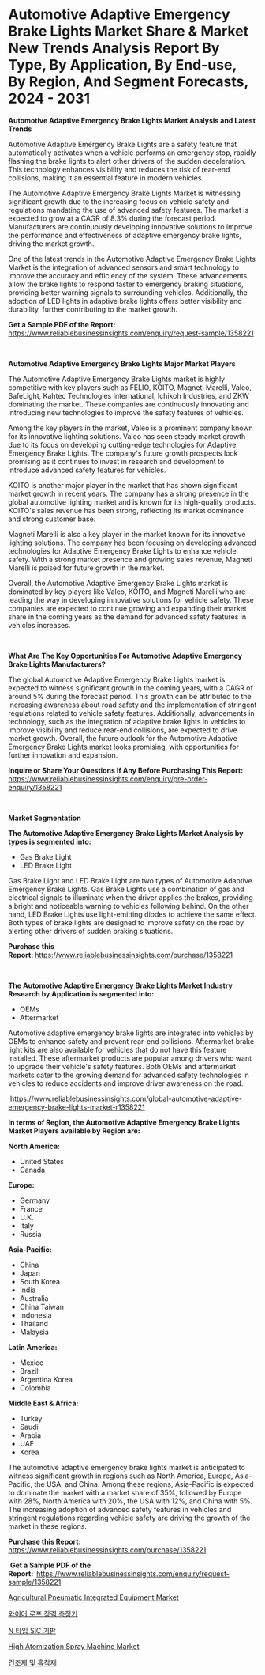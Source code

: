 <p><h1>Automotive Adaptive Emergency Brake Lights Market Share & Market New Trends Analysis Report By Type, By Application, By End-use, By Region, And Segment Forecasts, 2024 - 2031</h1></p><p><strong>Automotive Adaptive Emergency Brake Lights Market Analysis and Latest Trends</strong></p>
<p><p>Automotive Adaptive Emergency Brake Lights are a safety feature that automatically activates when a vehicle performs an emergency stop, rapidly flashing the brake lights to alert other drivers of the sudden deceleration. This technology enhances visibility and reduces the risk of rear-end collisions, making it an essential feature in modern vehicles.</p><p>The Automotive Adaptive Emergency Brake Lights Market is witnessing significant growth due to the increasing focus on vehicle safety and regulations mandating the use of advanced safety features. The market is expected to grow at a CAGR of 8.3% during the forecast period. Manufacturers are continuously developing innovative solutions to improve the performance and effectiveness of adaptive emergency brake lights, driving the market growth.</p><p>One of the latest trends in the Automotive Adaptive Emergency Brake Lights Market is the integration of advanced sensors and smart technology to improve the accuracy and efficiency of the system. These advancements allow the brake lights to respond faster to emergency braking situations, providing better warning signals to surrounding vehicles. Additionally, the adoption of LED lights in adaptive brake lights offers better visibility and durability, further contributing to the market growth.</p></p>
<p><strong>Get a Sample PDF of the Report:&nbsp;</strong> <a href="https://www.reliablebusinessinsights.com/enquiry/request-sample/1358221">https://www.reliablebusinessinsights.com/enquiry/request-sample/1358221</a></p>
<p>&nbsp;</p>
<p><strong>Automotive Adaptive Emergency Brake Lights Major Market Players</strong></p>
<p><p>The Automotive Adaptive Emergency Brake Lights market is highly competitive with key players such as FELIO, KOITO, Magneti Marelli, Valeo, SafeLight, Kahtec Technologies International, Ichikoh Industries, and ZKW dominating the market. These companies are continuously innovating and introducing new technologies to improve the safety features of vehicles.</p><p>Among the key players in the market, Valeo is a prominent company known for its innovative lighting solutions. Valeo has seen steady market growth due to its focus on developing cutting-edge technologies for Adaptive Emergency Brake Lights. The company's future growth prospects look promising as it continues to invest in research and development to introduce advanced safety features for vehicles.</p><p>KOITO is another major player in the market that has shown significant market growth in recent years. The company has a strong presence in the global automotive lighting market and is known for its high-quality products. KOITO's sales revenue has been strong, reflecting its market dominance and strong customer base.</p><p>Magneti Marelli is also a key player in the market known for its innovative lighting solutions. The company has been focusing on developing advanced technologies for Adaptive Emergency Brake Lights to enhance vehicle safety. With a strong market presence and growing sales revenue, Magneti Marelli is poised for future growth in the market.</p><p>Overall, the Automotive Adaptive Emergency Brake Lights market is dominated by key players like Valeo, KOITO, and Magneti Marelli who are leading the way in developing innovative solutions for vehicle safety. These companies are expected to continue growing and expanding their market share in the coming years as the demand for advanced safety features in vehicles increases.</p></p>
<p>&nbsp;</p>
<p><strong>What Are The Key Opportunities For Automotive Adaptive Emergency Brake Lights Manufacturers?</strong></p>
<p><p>The global Automotive Adaptive Emergency Brake Lights market is expected to witness significant growth in the coming years, with a CAGR of around 5% during the forecast period. This growth can be attributed to the increasing awareness about road safety and the implementation of stringent regulations related to vehicle safety features. Additionally, advancements in technology, such as the integration of adaptive brake lights in vehicles to improve visibility and reduce rear-end collisions, are expected to drive market growth. Overall, the future outlook for the Automotive Adaptive Emergency Brake Lights market looks promising, with opportunities for further innovation and expansion.</p></p>
<p><strong>Inquire or Share Your Questions If Any Before Purchasing This Report:</strong> <a href="https://www.reliablebusinessinsights.com/enquiry/pre-order-enquiry/1358221">https://www.reliablebusinessinsights.com/enquiry/pre-order-enquiry/1358221</a></p>
<p>&nbsp;</p>
<p><strong>Market Segmentation</strong></p>
<p><strong>The Automotive Adaptive Emergency Brake Lights Market Analysis by types is segmented into:</strong></p>
<p><ul><li>Gas Brake Light</li><li>LED Brake Light</li></ul></p>
<p><p>Gas Brake Light and LED Brake Light are two types of Automotive Adaptive Emergency Brake Lights. Gas Brake Lights use a combination of gas and electrical signals to illuminate when the driver applies the brakes, providing a bright and noticeable warning to vehicles following behind. On the other hand, LED Brake Lights use light-emitting diodes to achieve the same effect. Both types of brake lights are designed to improve safety on the road by alerting other drivers of sudden braking situations.</p></p>
<p><strong>Purchase this Report:&nbsp;</strong><a href="https://www.reliablebusinessinsights.com/purchase/1358221">https://www.reliablebusinessinsights.com/purchase/1358221</a></p>
<p>&nbsp;</p>
<p><strong>The Automotive Adaptive Emergency Brake Lights Market Industry Research by Application is segmented into:</strong></p>
<p><ul><li>OEMs</li><li>Aftermarket</li></ul></p>
<p><p>Automotive adaptive emergency brake lights are integrated into vehicles by OEMs to enhance safety and prevent rear-end collisions. Aftermarket brake light kits are also available for vehicles that do not have this feature installed. These aftermarket products are popular among drivers who want to upgrade their vehicle's safety features. Both OEMs and aftermarket markets cater to the growing demand for advanced safety technologies in vehicles to reduce accidents and improve driver awareness on the road.</p></p>
<p><a href="https://www.reliablebusinessinsights.com/global-automotive-adaptive-emergency-brake-lights-market-r1358221">&nbsp;https://www.reliablebusinessinsights.com/global-automotive-adaptive-emergency-brake-lights-market-r1358221</a></p>
<p><strong>In terms of Region, the Automotive Adaptive Emergency Brake Lights Market Players available by Region are:</strong></p>
<p>
    <p> <strong> North America: </strong>
        <ul>
            <li>United States</li>
            <li>Canada</li>
        </ul>
        </p> 
    <p> <strong> Europe: </strong>
        <ul>
            <li>Germany</li>
            <li>France</li>
            <li>U.K.</li>
            <li>Italy</li>
            <li>Russia</li>
        </ul>
        </p> 
    <p> <strong> Asia-Pacific: </strong>
        <ul>
            <li>China</li>
            <li>Japan</li>
            <li>South Korea</li>
            <li>India</li>
            <li>Australia</li>
            <li>China Taiwan</li>
            <li>Indonesia</li>
            <li>Thailand</li>
            <li>Malaysia</li>
        </ul>
        </p> 
    <p> <strong> Latin America: </strong>
        <ul>
            <li>Mexico</li>
            <li>Brazil</li>
            <li>Argentina Korea</li>
            <li>Colombia</li>
        </ul>
        </p> 
    <p> <strong> Middle East & Africa: </strong>
        <ul>
            <li>Turkey</li>
            <li>Saudi</li>
            <li>Arabia</li>
            <li>UAE</li>
            <li>Korea</li>
        </ul>
    </p>
    </p>
<p><p>The automotive adaptive emergency brake lights market is anticipated to witness significant growth in regions such as North America, Europe, Asia-Pacific, the USA, and China. Among these regions, Asia-Pacific is expected to dominate the market with a market share of 35%, followed by Europe with 28%, North America with 20%, the USA with 12%, and China with 5%. The increasing adoption of advanced safety features in vehicles and stringent regulations regarding vehicle safety are driving the growth of the market in these regions.</p></p>
<p><strong>Purchase this Report: </strong><a href="https://www.reliablebusinessinsights.com/purchase/1358221">https://www.reliablebusinessinsights.com/purchase/1358221</a></p>
<p>&nbsp;<strong>Get a Sample PDF of the Report:&nbsp;&nbsp;</strong><a href="https://www.reliablebusinessinsights.com/enquiry/request-sample/1358221">https://www.reliablebusinessinsights.com/enquiry/request-sample/1358221</a></p>
<p><strong></strong></p>
<p><p><a href="https://github.com/setiawananhar13/Market-Research-Report-List-1/blob/main/agricultural-pneumatic-integrated-equipment-market.md">Agricultural Pneumatic Integrated Equipment Market</a></p><p><a href="https://medium.com/@jackiefauhey9089475/%EC%99%80%EC%9D%B4%EC%96%B4-%EB%A1%9C%ED%94%84-%EA%B8%B4%EC%9E%A5-%EC%B8%A1%EC%A0%95-%EA%B8%B0%EA%B8%B0-%EC%8B%9C%EC%9E%A5-%EC%A0%90%EC%9C%A0%EC%9C%A8-%EB%B0%8F-%EC%8B%9C%EC%9E%A5-%EB%B6%84%EC%84%9D-%EC%84%B1%EC%9E%A5-%EB%8F%99%ED%96%A5-%EB%B0%8F-2024-2031%EB%85%84-%EA%B8%B0%EA%B0%84%EC%97%90-%EB%8C%80%ED%95%9C-%EC%98%88%EC%B8%A1-0a836d0d9e48">와이어 로프 장력 측정기</a></p><p><a href="https://medium.com/@simeonbode1/n-type-sic-%EA%B8%B0%ED%8C%90-%EC%8B%9C%EC%9E%A5-%EC%A0%90%EC%9C%A0%EC%9C%A8-%EB%B0%8F-%EC%83%88%EB%A1%9C%EC%9A%B4-%ED%8A%B8%EB%A0%8C%EB%93%9C-%EB%B6%84%EC%84%9D-%EC%9C%A0%ED%98%95-%EC%9D%91%EC%9A%A9-%EC%B5%9C%EC%A2%85-%EC%82%AC%EC%9A%A9%EC%B2%98-%EB%B0%8F-2024%EB%85%84%EB%B6%80%ED%84%B0-2031%EB%85%84%EA%B9%8C%EC%A7%80%EC%9D%98-%EA%B8%B0%EA%B0%84%EC%97%90-%EB%8C%80%ED%95%9C-%EC%98%88%EC%B8%A1-1dac02f7efc7">N 타입 SiC 기판</a></p><p><a href="https://github.com/castoriffic/Market-Research-Report-List-5/blob/main/high-atomization-spray-machine-market.md">High Atomization Spray Machine Market</a></p><p><a href="https://github.com/solomonbode85/Market-Research-Report-List-1/blob/main/8376759114454.md">건조제 및 흡착제</a></p></p>